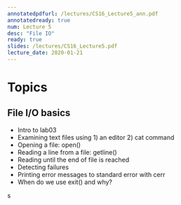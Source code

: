 ```yaml
---
annotatedpdfurl: /lectures/CS16_Lecture5_ann.pdf
annotatedready: true
num: Lecture 5
desc: "File IO"
ready: true
slides: /lectures/CS16_Lecture5.pdf
lecture_date: 2020-01-21
---
```


# Topics



## File I/O basics
* Intro to lab03
* Examining text files using 1) an editor 2) cat command
* Opening a file: open()
* Reading a line from a file: getline()
* Reading until the end of file is reached
* Detecting failures
* Printing error messages to standard error with cerr
* When do we use exit() and why?


s